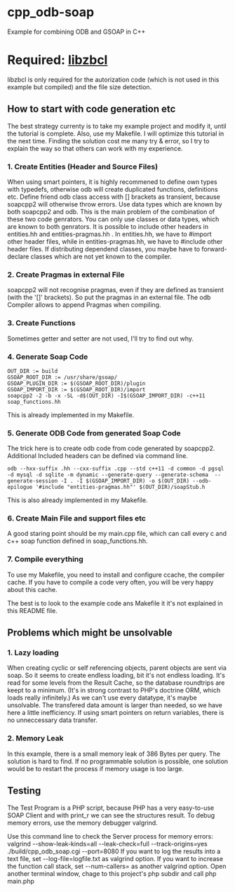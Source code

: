 # cpp_odb-soap
Example for combining ODB and GSOAP in C++ 

# Required: [libzbcl](https://zonkiies-big-collection-lib.sourceforge.io/)

libzbcl is only required for the autorization code (which is not used in this example but compiled) and the file size detection.

## How to start with code generation etc
The best strategy currenty is to take my example project and modify it, until the tutorial is complete.
Also, use my Makefile.
I will optimize this tutorial in the next time.
Finding the solution cost me many try & error, so I try to explain the way so that others can work with my experience.
### 1. Create Entities (Header and Source Files)
When using smart pointers, it is highly recommened to define own types with typedefs, otherwise odb will create duplicated functions, definitions etc.
Define friend odb class access with [] brackets as transient, because soapcpp2 will otherwise throw errors.
Use data types which are known by both soapcpp2 and odb. This is the main problem of the combination of these two code genrators. You can only use classes or data types, which are known to both genrators.
It is possible to include other headers in entities.hh and entities-pragmas.hh . In entities.hh, we have to #import other header files, while in entities-pragmas.hh, we have to #include other header files. If distributing dependend classes, you maybe have to forward-declare classes which are not yet known to the compiler.
### 2. Create Pragmas in external File
soapcpp2 will not recognise pragmas, even if they are defined as transient (with the '[]' brackets). So put the pragmas in an external file. The odb Compiler allows to append Pragmas when compiling.
### 3. Create Functions
Sometimes getter and setter are not used, I'll try to find out why.
### 4. Generate Soap Code

    OUT_DIR := build
    GSOAP_ROOT_DIR := /usr/share/gsoap/
    GSOAP_PLUGIN_DIR := $(GSOAP_ROOT_DIR)/plugin
    GSOAP_IMPORT_DIR := $(GSOAP_ROOT_DIR)/import
    soapcpp2 -2 -b -x -SL -d$(OUT_DIR) -I$(GSOAP_IMPORT_DIR) -c++11 soap_functions.hh

This is already implemented in my Makefile.
### 5. Generate ODB Code from generated Soap Code
The trick here is to create odb code from code generated by soapcpp2. Additional Included headers can be defined via command line.

    odb --hxx-suffix .hh --cxx-suffix .cpp --std c++11 -d common -d pgsql -d mysql -d sqlite -m dynamic --generate-query --generate-schema  --generate-session -I . -I $(GSOAP_IMPORT_DIR) -o $(OUT_DIR) --odb-epilogue '#include "entities-pragmas.hh"' $(OUT_DIR)/soapStub.h
This is also already implemented in my Makefile.
### 6. Create Main File and support files etc
A good staring point should be my main.cpp file, which can call every c and c++ soap function defined in soap_functions.hh.
### 7. Compile everything
To use my Makefile, you need to install and configure ccache, the compiler cache. If you have to compile a code very often, you will be very happy about this cache.

The best is to look to the example code ans Makefile it it's not explained in this README file.

## Problems which might be unsolvable
### 1. Lazy loading
When creating cyclic or self referencing objects, parent objects are sent via soap. So it seems to create endless loading, bit it's not endless loading. It's read for some levels from the Result Cache, so the database roundtrips are keept to a minimum. (It's in strong contrast to PHP's doctrine ORM, which loads really infinitely.) As we can't use every datatype, it's maybe unsolvable. The transfered data amount is larger than needed, so we have here a little inefficiency.
If using smart pointers on return variables, there is no unneccessary data transfer.

### 2. Memory Leak
In this example, there is a small memory leak of 386 Bytes per query. The solution is hard to find. If no programmable solution is possible, one solution would be to restart the process if memory usage is too large.

## Testing
The Test Program is a PHP script, because PHP has a very easy-to-use SOAP Client and with print_r we can see the structures result.
To debug memory errors, use the memory debugger valgrind.

Use this command line to check the Server process for memory errors:
    valgrind --show-leak-kinds=all --leak-check=full --track-origins=yes ./build/cpp_odb_soap.cgi --port=8080
If you want to log the results into a text file, set 
	--log-file=logfile.txt
as valgrind option.
If you want to increase the function call stack, set
    --num-callers=<num>
as another valgrind option.
Open another terminal window, chage to this project's php subdir and call
    php main.php

